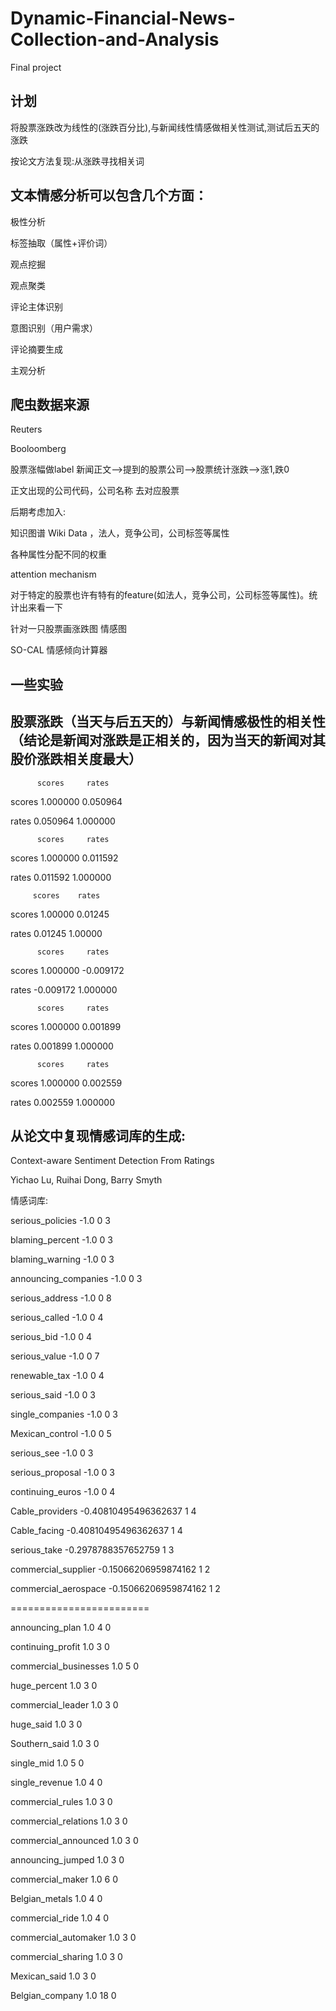 # Dynamic-Financial-News-Collection-and-Analysis
Final project

## 计划

将股票涨跌改为线性的(涨跌百分比),与新闻线性情感做相关性测试,测试后五天的涨跌


按论文方法复现:从涨跌寻找相关词


## 文本情感分析可以包含几个方面：

极性分析

标签抽取（属性+评价词）

观点挖掘

观点聚类

评论主体识别

意图识别（用户需求）

评论摘要生成

主观分析

## 爬虫数据来源

Reuters 

Booloomberg


股票涨幅做label  新闻正文-->提到的股票公司-->股票统计涨跌-->涨1,跌0


正文出现的公司代码，公司名称 去对应股票


后期考虑加入:


知识图谱 Wiki Data ，法人，竞争公司，公司标签等属性


各种属性分配不同的权重


attention mechanism

对于特定的股票也许有特有的feature(如法人，竞争公司，公司标签等属性)。统计出来看一下

针对一只股票画涨跌图 情感图

SO-CAL 情感倾向计算器

## 一些实验
## 股票涨跌（当天与后五天的）与新闻情感极性的相关性（结论是新闻对涨跌是正相关的，因为当天的新闻对其股价涨跌相关度最大）
   
          scores     rates

scores  1.000000  0.050964

rates   0.050964  1.000000

          scores     rates

scores  1.000000  0.011592

rates   0.011592  1.000000


         scores    rates

scores  1.00000  0.01245

rates   0.01245  1.00000

          scores     rates

scores  1.000000 -0.009172

rates  -0.009172  1.000000

          scores     rates

scores  1.000000  0.001899

rates   0.001899  1.000000

          scores     rates

scores  1.000000  0.002559

rates   0.002559  1.000000


## 从论文中复现情感词库的生成: 

Context-aware Sentiment Detection From Ratings

Yichao Lu, Ruihai Dong, Barry Smyth


情感词库:

serious_policies -1.0 0 3

blaming_percent -1.0 0 3

blaming_warning -1.0 0 3

announcing_companies -1.0 0 3

serious_address -1.0 0 8

serious_called -1.0 0 4

serious_bid -1.0 0 4

serious_value -1.0 0 7

renewable_tax -1.0 0 4

serious_said -1.0 0 3

single_companies -1.0 0 3

Mexican_control -1.0 0 5

serious_see -1.0 0 3

serious_proposal -1.0 0 3

continuing_euros -1.0 0 4

Cable_providers -0.40810495496362637 1 4

Cable_facing -0.40810495496362637 1 4

serious_take -0.2978788357652759 1 3

commercial_supplier -0.15066206959874162 1 2

commercial_aerospace -0.15066206959874162 1 2

========================

announcing_plan 1.0 4 0

continuing_profit 1.0 3 0

commercial_businesses 1.0 5 0

huge_percent 1.0 3 0

commercial_leader 1.0 3 0

huge_said 1.0 3 0

Southern_said 1.0 3 0

single_mid 1.0 5 0

single_revenue 1.0 4 0

commercial_rules 1.0 3 0

commercial_relations 1.0 3 0

commercial_announced 1.0 3 0

announcing_jumped 1.0 3 0

commercial_maker 1.0 6 0

Belgian_metals 1.0 4 0

commercial_ride 1.0 4 0

commercial_automaker 1.0 3 0

commercial_sharing 1.0 3 0

Mexican_said 1.0 3 0

Belgian_company 1.0 18 0
